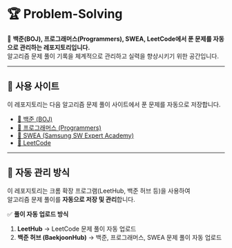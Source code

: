 # 🏆 Problem-Solving

🚀 **백준(BOJ), 프로그래머스(Programmers), SWEA, LeetCode에서 푼 문제를 자동으로 관리하는 레포지토리입니다.**  
알고리즘 문제 풀이 기록을 체계적으로 관리하고 실력을 향상시키기 위한 공간입니다.

---

## 📌 사용 사이트
이 레포지토리는 다음 알고리즘 문제 풀이 사이트에서 푼 문제를 자동으로 저장합니다.

- [🔗 백준 (BOJ)](https://www.acmicpc.net/)
- [🔗 프로그래머스 (Programmers)](https://programmers.co.kr/)
- [🔗 SWEA (Samsung SW Expert Academy)](https://swexpertacademy.com/)
- [🔗 LeetCode](https://leetcode.com/)

---

## 🔄 자동 관리 방식
이 레포지토리는 크롬 확장 프로그램(LeetHub, 백준 허브 등)을 사용하여  
알고리즘 문제 풀이를 **자동으로 저장 및 관리**합니다.

✅ **풀이 자동 업로드 방식**
1. **LeetHub** → LeetCode 문제 풀이 자동 업로드  
2. **백준 허브 (BaekjoonHub)** → 백준, 프로그래머스, SWEA 문제 풀이 자동 업로드  
